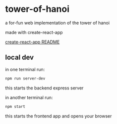 # tower-of-hanoi

a for-fun web implementation of the tower of hanoi

made with create-react-app

[create-react-app README](./README.create-react-app.md)

## local dev

in one terminal run:

```bash
npm run server-dev

```

this starts the backend express server

in another terminal run:

```bash
npm start

```

this starts the frontend app and opens your browser

